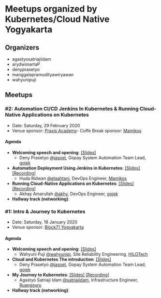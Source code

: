# Meetups organized by Kubernetes/Cloud Native Yogyakarta

## Organizers
- agastyosatriajiidam
- arydwimartaP
- denyprasetyo
- manggalapramudityawiryawan
- wahyunipuji

## Meetups

### #2: Automation CI/CD Jenkins In Kubernetes & Running Cloud-Native Applications on Kubernetes

- Date: Saturday, 29 February 2020
- Venue sponsor:  [Praxis Academy](https://praxisacademy.id/)- Coffe Break sponsor:  [Mamikos](https://mamikos.com/)

#### Agenda

- **Welcoming speech and opening**:  [[Slides]](https://github.com/cloudnative-id/meetups/blob/master/yogyakarta/slides/02-community-slide.pdf)
	- Deny Prasetyo [@jasoet](https://github.com/jasoet), Gopay System Automation Team Lead, [gojek](https://gojek.io)
- **Automation Deployment Using Jenkins in Kubernetes**:  [[Slides]](https://github.com/cloudnative-id/meetups/blob/master/yogyakarta/slides/02-automation-deployment-use-jenkins-in-kubernetes.pdf) [[Recording]](https://youtu.be/iNCib_LGick)
	- Huda Ridwan [@elqahtani](https://github.com/elqahtani), DevOps Engineer, [Mamikos](https://mamikos.com/)
- **Running Cloud-Native Applications on Kubernetes**:  [[Slides]](https://github.com/cloudnative-id/meetups/blob/master/yogyakarta/slides/02-running-cloud-native-applications-on-kubernetes.pdf) [[Recording]](https://youtu.be/iNCib_LGick)
	- Akhay Amarullah [@akhy](https://github.com/akhy), DevOps Engineer, [gojek](https://gojek.io)
- **Hallway track (networking)**: 

### #1: Intro & Journey to Kubernetes

- Date: Saturday, 18 January 2020
- Venue sponsor:  [Block71 Yogyakarta](https://yogyakarta.block71.co/)

#### Agenda

- **Welcoming speech and opening**:  [[Slides]](https://github.com/cloudnative-id/meetups/blob/master/yogyakarta/slides/01-community-slide.pdf)
	- Wahyuni Puji [@wahyunipj](https://github.com/wahyunipj), Site Reliability Engineering, [HILOTech](http://hilotech.co.id/)
- **Cloud and Kubernetes The introduction**:  [[Slides]](https://github.com/cloudnative-id/meetups/blob/master/yogyakarta/slides/01-cloud-and-kubernetes-the-introduction.pdf)
	- Deny Prasetyo [@jasoet](https://github.com/jasoet), Gopay System Automation Team Lead, [gojek](https://gojek.io)
- **My Journey to Kubernetes**:  [[Slides]](https://github.com/cloudnative-id/meetups/blob/master/yogyakarta/slides/01-my-journey-to-kubernetes.pdf) [[Recording]](https://youtu.be/kj2uMG5SJqs)
	- Agastyo Satriaji Idam [@satriajidam](https://github.com/satriajidam), Infrastructure Engineer, [Ruangguru](https://ruangguru.com/)
- **Hallway track (networking)**: 
